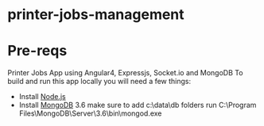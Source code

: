 # printer-jobs-management
# Pre-reqs

Printer Jobs App using Angular4, Expressjs, Socket.io and MongoDB
To build and run this app locally you will need a few things:
- Install [Node.js](https://nodejs.org/en/)
- Install [MongoDB](https://docs.mongodb.com/manual/installation/) 3.6
   make sure to add c:\data\db folders
   run C:\Program Files\MongoDB\Server\3.6\bin\mongod.exe